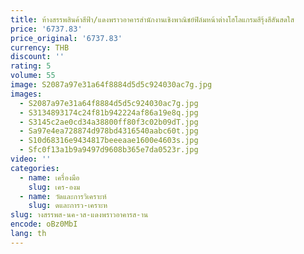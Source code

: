 ```yaml
---
title: ห้างสรรพสินค้าสีฟ้า/แดงพราวอาคารสํานักงานเชิงพาณิชย์ฟิล์มหน้าต่างโฮโลแกรมสีรุ้งสีสันสดใส
price: '6737.83'
price_original: '6737.83'
currency: THB
discount: ''
rating: 5
volume: 55
image: S2087a97e31a64f8884d5d5c924030ac7g.jpg
images:
  - S2087a97e31a64f8884d5d5c924030ac7g.jpg
  - S3134893174c24f81b942224af86a19e8q.jpg
  - S3145c2ae0cd34a38800ff80f3c02b09dT.jpg
  - Sa97e4ea728874d978bd4316540aabc60t.jpg
  - S10d68316e9434817beeeaae1600e4603s.jpg
  - Sfc0f13a1b9a9497d9608b365e7da0523r.jpg
video: ''
categories:
  - name: เครื่องมือ
    slug: เคร-องม
  - name: วัดและการวิเคราะห์
    slug: ดและการว-เคราะห
slug: างสรรพส-นค-าส-แดงพราวอาคารส-าน
encode: oBz0MbI
lang: th
---
```

  